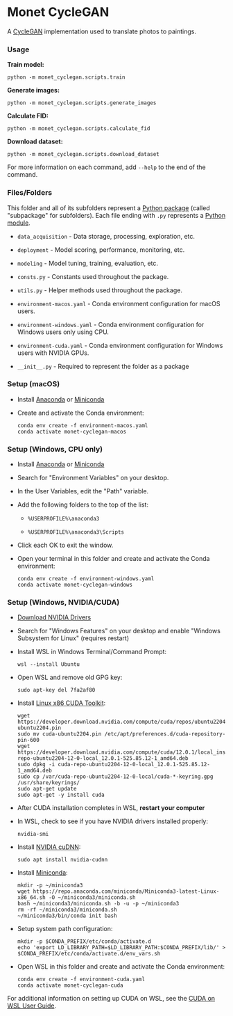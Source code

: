 # Monet CycleGAN

A [CycleGAN](https://junyanz.github.io/CycleGAN/) implementation used to translate photos to paintings.

### Usage

**Train model:**

```commandline
python -m monet_cyclegan.scripts.train
```

**Generate images:**

```commandline
python -m monet_cyclegan.scripts.generate_images
```

**Calculate FID:**

```commandline
python -m monet_cyclegan.scripts.calculate_fid
```

**Download dataset:**

```commandline
python -m monet_cyclegan.scripts.download_dataset
```

For more information on each command, add `--help` to the end of the command.

### Files/Folders

This folder and all of its subfolders represent a [Python package](https://docs.python.org/3/tutorial/modules.html#packages) (called "subpackage" for subfolders).
Each file ending with `.py` represents a [Python module](https://docs.python.org/3/tutorial/modules.html).

- `data_acquisition` - Data storage, processing, exploration, etc.

- `deployment` - Model scoring, performance, monitoring, etc.

- `modeling` - Model tuning, training, evaluation, etc.

- `consts.py` - Constants used throughout the package.

- `utils.py` - Helper methods used throughout the package.

- `environment-macos.yaml` - Conda environment configuration for macOS users.

- `environment-windows.yaml` - Conda environment configuration for Windows users only using CPU.

- `environment-cuda.yaml` - Conda environment configuration for Windows users with NVIDIA GPUs.

- `__init__.py` - Required to represent the folder as a package

### Setup (macOS)

- Install [Anaconda](https://www.anaconda.com/) or [Miniconda](https://docs.conda.io/en/latest/miniconda.html)

- Create and activate the Conda environment:

  ```commandline
  conda env create -f environment-macos.yaml
  conda activate monet-cyclegan-macos
  ```

### Setup (Windows, CPU only)

- Install [Anaconda](https://www.anaconda.com/) or [Miniconda](https://docs.conda.io/en/latest/miniconda.html)

- Search for "Environment Variables" on your desktop.

- In the User Variables, edit the "Path" variable.

- Add the following folders to the top of the list:

  - `%USERPROFILE%\anaconda3`

  - `%USERPROFILE%\anaconda3\Scripts`

- Click each OK to exit the window. 

- Open your terminal in this folder and create and activate the Conda environment:

  ```commandline
  conda env create -f environment-windows.yaml
  conda activate monet-cyclegan-windows
  ```

### Setup (Windows, NVIDIA/CUDA)

- [Download NVIDIA Drivers](https://www.nvidia.com/Download/index.aspx)

- Search for "Windows Features" on your desktop and enable "Windows Subsystem for Linux" (requires restart)

- Install WSL in Windows Terminal/Command Prompt:

  ```commandline
  wsl --install Ubuntu
  ```

- Open WSL and remove old GPG key:

  ```commandline
  sudo apt-key del 7fa2af80
  ```

- Install [Linux x86 CUDA Toolkit](https://developer.nvidia.com/cuda-downloads?target_os=Linux&target_arch=x86_64&Distribution=Ubuntu&target_version=22.04&target_type=deb_local):

  ```commandline
  wget https://developer.download.nvidia.com/compute/cuda/repos/ubuntu2204/x86_64/cuda-ubuntu2204.pin
  sudo mv cuda-ubuntu2204.pin /etc/apt/preferences.d/cuda-repository-pin-600
  wget https://developer.download.nvidia.com/compute/cuda/12.0.1/local_installers/cuda-repo-ubuntu2204-12-0-local_12.0.1-525.85.12-1_amd64.deb
  sudo dpkg -i cuda-repo-ubuntu2204-12-0-local_12.0.1-525.85.12-1_amd64.deb
  sudo cp /var/cuda-repo-ubuntu2204-12-0-local/cuda-*-keyring.gpg /usr/share/keyrings/
  sudo apt-get update
  sudo apt-get -y install cuda
  ```

- After CUDA installation completes in WSL, **restart your computer**

- In WSL, check to see if you have NVIDIA drivers installed properly:

  ```commandline
  nvidia-smi
  ```
  
- Install [NVIDIA cuDNN](https://developer.nvidia.com/cudnn):

  ```commandline
  sudo apt install nvidia-cudnn
  ```

- Install [Miniconda](https://docs.conda.io/en/latest/miniconda.html):

  ```commandline
  mkdir -p ~/miniconda3
  wget https://repo.anaconda.com/miniconda/Miniconda3-latest-Linux-x86_64.sh -O ~/miniconda3/miniconda.sh
  bash ~/miniconda3/miniconda.sh -b -u -p ~/miniconda3
  rm -rf ~/miniconda3/miniconda.sh
  ~/miniconda3/bin/conda init bash
  ```

- Setup system path configuration:

  ```commandline
  mkdir -p $CONDA_PREFIX/etc/conda/activate.d
  echo 'export LD_LIBRARY_PATH=$LD_LIBRARY_PATH:$CONDA_PREFIX/lib/' > $CONDA_PREFIX/etc/conda/activate.d/env_vars.sh
  ```

- Open WSL in this folder and create and activate the Conda environment:

  ```commandline
  conda env create -f environment-cuda.yaml
  conda activate monet-cyclegan-cuda
  ```
  
For additional information on setting up CUDA on WSL, see the [CUDA on WSL User Guide](https://docs.nvidia.com/cuda/wsl-user-guide/index.html).
